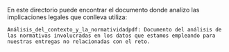 En este directorio puede encontrar el documento donde analizo las implicaciones legales que conlleva utiliza:

    Análisis_del_contexto_y_la_normatividadpdf: Documento del análisis de las normativas involucradas en los datos que estamos empleando para nuestras entregas no relacionadas con el reto.
